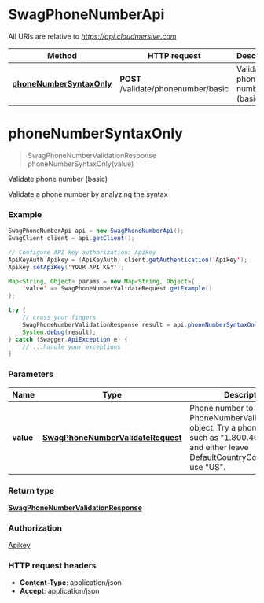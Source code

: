 # SwagPhoneNumberApi

All URIs are relative to *https://api.cloudmersive.com*

Method | HTTP request | Description
------------- | ------------- | -------------
[**phoneNumberSyntaxOnly**](SwagPhoneNumberApi.md#phoneNumberSyntaxOnly) | **POST** /validate/phonenumber/basic | Validate phone number (basic)


<a name="phoneNumberSyntaxOnly"></a>
# **phoneNumberSyntaxOnly**
> SwagPhoneNumberValidationResponse phoneNumberSyntaxOnly(value)

Validate phone number (basic)

Validate a phone number by analyzing the syntax

### Example
```java
SwagPhoneNumberApi api = new SwagPhoneNumberApi();
SwagClient client = api.getClient();

// Configure API key authorization: Apikey
ApiKeyAuth Apikey = (ApiKeyAuth) client.getAuthentication('Apikey');
Apikey.setApiKey('YOUR API KEY');

Map<String, Object> params = new Map<String, Object>{
    'value' => SwagPhoneNumberValidateRequest.getExample()
};

try {
    // cross your fingers
    SwagPhoneNumberValidationResponse result = api.phoneNumberSyntaxOnly(params);
    System.debug(result);
} catch (Swagger.ApiException e) {
    // ...handle your exceptions
}
```

### Parameters

Name | Type | Description  | Notes
------------- | ------------- | ------------- | -------------
 **value** | [**SwagPhoneNumberValidateRequest**](SwagPhoneNumberValidateRequest.md)| Phone number to validate in a PhoneNumberValidateRequest object.  Try a phone number such as &quot;1.800.463.3339&quot;, and either leave DefaultCountryCode blank or use &quot;US&quot;. |

### Return type

[**SwagPhoneNumberValidationResponse**](SwagPhoneNumberValidationResponse.md)

### Authorization

[Apikey](../README.md#Apikey)

### HTTP request headers

 - **Content-Type**: application/json
 - **Accept**: application/json

